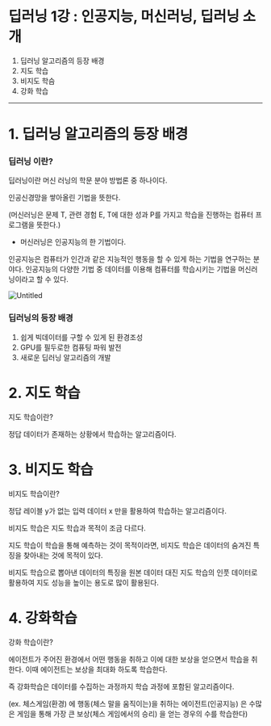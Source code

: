 # 딥러닝 1강 : 인공지능, 머신러닝, 딥러닝 소개

1. 딥러닝 알고리즘의 등장 배경
2. 지도 학습
3. 비지도 학슴
4. 강화 학습

---

# 1. 딥러닝 알고리즘의 등장 배경

### 딥러닝 이란?

딥러닝이란 머신 러닝의 학문 분야 방법론 중 하나이다.

인공신경망을 쌓아올린 기법을 뜻한다.

(머신러닝은 문제 T, 관련 경험 E, T에 대한 성과 P를 가지고 학습을 진행하는 컴퓨터 프로그램을 뜻한다.)

 + 머신러닝은 인공지능의 한 기법이다. 

인공지능은 컴퓨터가 인간과 같은 지능적인 행동을 할 수 있게 하는 기법을 연구하는 분야다. 인공지능의 다양한 기법 중 데이터를 이용해 컴퓨터를 학습시키는 기법을 머신러닝이라고 할 수 있다.

![Untitled](%E1%84%83%E1%85%B5%E1%86%B8%E1%84%85%E1%85%A5%E1%84%82%E1%85%B5%E1%86%BC%201%E1%84%80%E1%85%A1%E1%86%BC%20%E1%84%8B%E1%85%B5%E1%86%AB%E1%84%80%E1%85%A9%E1%86%BC%E1%84%8C%E1%85%B5%E1%84%82%E1%85%B3%E1%86%BC,%20%E1%84%86%E1%85%A5%E1%84%89%E1%85%B5%E1%86%AB%E1%84%85%E1%85%A5%E1%84%82%E1%85%B5%E1%86%BC,%20%E1%84%83%E1%85%B5%E1%86%B8%E1%84%85%E1%85%A5%E1%84%82%E1%85%B5%E1%86%BC%20%E1%84%89%E1%85%A9%20c8d05a065db84acaa5014f7e77b0cf6e/Untitled.png)

### 딥러닝의 등장 배경

1. 쉽게 빅데이터를 구할 수 있게 된 환경조성
2. GPU를 필두로한 컴퓨팅 파워 발전
3. 새로운 딥러닝 알고리즘의 개발

# 2. 지도 학습

지도 학습이란?

정답 데이터가 존재하는 상황에서 학습하는 알고리즘이다.

# 3. 비지도 학습

비지도 학습이란?

정답 레이블 y가 없는 입력 데이터 x 만을 활용하여 학습하는 알고리즘이다.

비지도 학습은 지도 학습과 목적이 조금 다르다.

지도 학습이 학습을 통해 예측하는 것이 목적이라면, 비지도 학습은 데이터의 숨겨진 특징을 찾아내는 것에 목적이 있다.

비지도 학습으로 뽑아낸 데이터의 특징을 원본 데이터 대진 지도 학습의 인풋 데이터로 활용하여 지도 성능을 높이는 용도로 많이 활용된다.

# 4. 강화학습

강화 학습이란?

에이전트가 주어진 환경에서 어떤 행동을 취하고 이에 대한 보상을 얻으면서 학습을 취한다. 이때 에이전트는 보상을 최대화 하도록 학습한다.

즉 강화학습은 데이터를 수집하는 과정까지 학습 과정에 포함된 알고리즘이다. 

(ex. 체스게임(환경) 에 행동(체스 말을 움직이는)을 취하는 에이전트(인공지능) 은 수많은 게임을 통해 가장 큰 보상(체스 게임에서의 승리) 을 얻는 경우의 수를 학습한다)